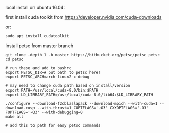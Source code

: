 local install on ubuntu 16.04:

first install cuda toolkit from https://developer.nvidia.com/cuda-downloads 

or:

~~~~
sudo apt install cudatoolkit
~~~~


Install petsc from master branch
~~~~
git clone -depth 1 -b master https://bitbucket.org/petsc/petsc petsc
cd petsc

# run these and add to bashrc
export PETSC_DIR=# put path to petsc here!
export PETSC_ARCH=arch-linux2-c-debug

# may need to change cuda path based on install/version
export PATH=/usr/local/cuda-8.0/bin:$PATH 
export LD_LIBRARY_PATH=/usr/local/cuda-8.0/lib64:$LD_LIBRARY_PATH

./configure --download-f2cblaslapack --download-mpich --with-cuda=1 --download-cusp --with-thrust=1 COPTFLAGS='-O3' CXXOPTFLAGS='-O3' FOPTFLAGS='-O3' --with-debugging=0
make all

# add this to path for easy petsc commands
~~~~
